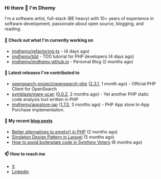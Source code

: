 ### Hi there 👋 I'm Dhemy

I'm a software artist, full-stack (BE heavy) with 10+ years of experience in software development,
passionate about open source, blogging, and reading.

#### 👷 Check out what I'm currently working on

- [imdhemy/refactoring-ts](https://github.com/imdhemy/refactoring-ts) -  (4 days ago)
- [imdhemy/tdd](https://github.com/imdhemy/tdd) - TDD tutorial for PHP developers (4 days ago)
- [imdhemy/imdhemy.github.io](https://github.com/imdhemy/imdhemy.github.io) - Personal Blog (2 months ago)

#### 🔭 Latest releases I've contributed to

- [opensearch-project/opensearch-php](https://github.com/opensearch-project/opensearch-php) ([2.3.1](https://github.com/opensearch-project/opensearch-php/releases/tag/2.3.1), 1 month ago) - Official PHP Client for OpenSearch
- [symblaze/mare-scan](https://github.com/symblaze/mare-scan) ([0.0.2](https://github.com/symblaze/mare-scan/releases/tag/0.0.2), 2 months ago) - Yet another PHP static code analysis tool written in PHP
- [imdhemy/appstore-iap](https://github.com/imdhemy/appstore-iap) ([1.7.0](https://github.com/imdhemy/appstore-iap/releases/tag/1.7.0), 3 months ago) - PHP App store In-App Purchase implementaiton.

#### 📜 My recent [blog posts](https://imdhemy.com/)

- [Better alternatives to empty() in PHP](https://imdhemy.com/blog/php/better-alternatives-to-empty-in-php.html/) (2 months ago)
- [Singleton Design Pattern in Laravel](https://imdhemy.com/blog/php/singleton-design-pattern-in-laravel.html/) (5 months ago)
- [How to avoid boilerplate code in Symfony Voters](https://imdhemy.com/blog/php/how-to-avoid-boilerplate-code-in-symfony-voters.html/) (6 months ago)

#### 📫 How to reach me

- [X](https://twitter.com/imdhemy)
- [Linkedin](https://linkedin.com/in/imdhemy)
